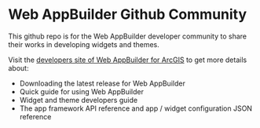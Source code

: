 Web AppBuilder Github Community
====================

This github repo is for the Web AppBuilder developer community to share their works in developing widgets and themes.

Visit the [developers site of Web AppBuilder for ArcGIS](https://developersdev.arcgis.com/web-appbuilder/) to get more details about:
* Downloading the latest release for Web AppBuilder
* Quick guide for using Web AppBuilder
* Widget and theme developers guide
* The app framework API reference and app / widget configuration JSON reference
